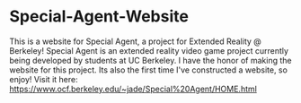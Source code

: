 # Special-Agent-Website
This is a website for Special Agent, a project for Extended Reality @ Berkeley! Special Agent is an extended reality video game project currently being developed by students at UC Berkeley. 
I have the honor of making the website for this project. Its also the first time I've constructed a website, so enjoy!
Visit it here: https://www.ocf.berkeley.edu/~jade/Special%20Agent/HOME.html
